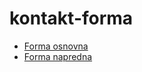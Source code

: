 # kontakt-forma

- [Forma osnovna](https://damjanpavlica.github.io/kontakt-forma/forma-prosta.html)
- [Forma napredna](https://damjanpavlica.github.io/kontakt-forma/forma-napredna.html)
